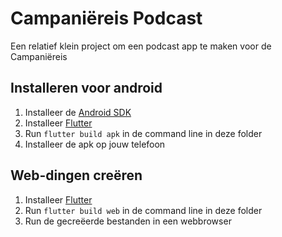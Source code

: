 # Campaniëreis Podcast

Een relatief klein project om een podcast app te maken voor de Campaniëreis

## Installeren voor android
1. Installeer de [Android SDK](https://developer.android.com/about/versions/11/setup-sdk)
2. Installeer [Flutter](https://docs.flutter.dev/get-started/install)
3. Run `flutter build apk` in de command line in deze folder
4. Installeer de apk op jouw telefoon
## Web-dingen creëren
1. Installeer [Flutter](https://docs.flutter.dev/get-started/install)
2. Run `flutter build web` in de command line in deze folder
3. Run de gecreëerde bestanden in een webbrowser